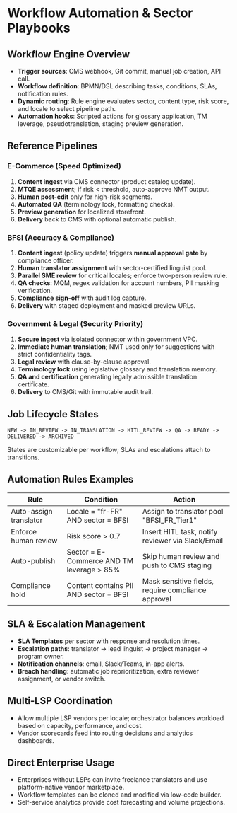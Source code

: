# Workflow Automation & Sector Playbooks

## Workflow Engine Overview
- **Trigger sources**: CMS webhook, Git commit, manual job creation, API call.
- **Workflow definition**: BPMN/DSL describing tasks, conditions, SLAs, notification rules.
- **Dynamic routing**: Rule engine evaluates sector, content type, risk score, and locale to select pipeline path.
- **Automation hooks**: Scripted actions for glossary application, TM leverage, pseudotranslation, staging preview generation.

## Reference Pipelines
### E-Commerce (Speed Optimized)
1. **Content ingest** via CMS connector (product catalog update).
2. **MTQE assessment**; if risk < threshold, auto-approve NMT output.
3. **Human post-edit** only for high-risk segments.
4. **Automated QA** (terminology lock, formatting checks).
5. **Preview generation** for localized storefront.
6. **Delivery** back to CMS with optional automatic publish.

### BFSI (Accuracy & Compliance)
1. **Content ingest** (policy update) triggers **manual approval gate** by compliance officer.
2. **Human translator assignment** with sector-certified linguist pool.
3. **Parallel SME review** for critical locales; enforce two-person review rule.
4. **QA checks**: MQM, regex validation for account numbers, PII masking verification.
5. **Compliance sign-off** with audit log capture.
6. **Delivery** with staged deployment and masked preview URLs.

### Government & Legal (Security Priority)
1. **Secure ingest** via isolated connector within government VPC.
2. **Immediate human translation**; NMT used only for suggestions with strict confidentiality tags.
3. **Legal review** with clause-by-clause approval.
4. **Terminology lock** using legislative glossary and translation memory.
5. **QA and certification** generating legally admissible translation certificate.
6. **Delivery** to CMS/Git with immutable audit trail.

## Job Lifecycle States
```
NEW -> IN_REVIEW -> IN_TRANSLATION -> HITL_REVIEW -> QA -> READY -> DELIVERED -> ARCHIVED
```

States are customizable per workflow; SLAs and escalations attach to transitions.

## Automation Rules Examples
| Rule | Condition | Action |
| --- | --- | --- |
| Auto-assign translator | Locale = "fr-FR" AND sector = BFSI | Assign to translator pool "BFSI_FR_Tier1" |
| Enforce human review | Risk score > 0.7 | Insert HITL task, notify reviewer via Slack/Email |
| Auto-publish | Sector = E-Commerce AND TM leverage > 85% | Skip human review and push to CMS staging |
| Compliance hold | Content contains PII AND sector = BFSI | Mask sensitive fields, require compliance approval |

## SLA & Escalation Management
- **SLA Templates** per sector with response and resolution times.
- **Escalation paths**: translator -> lead linguist -> project manager -> program owner.
- **Notification channels**: email, Slack/Teams, in-app alerts.
- **Breach handling**: automatic job reprioritization, extra reviewer assignment, or vendor switch.

## Multi-LSP Coordination
- Allow multiple LSP vendors per locale; orchestrator balances workload based on capacity, performance, and cost.
- Vendor scorecards feed into routing decisions and analytics dashboards.

## Direct Enterprise Usage
- Enterprises without LSPs can invite freelance translators and use platform-native vendor marketplace.
- Workflow templates can be cloned and modified via low-code builder.
- Self-service analytics provide cost forecasting and volume projections.
